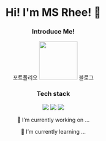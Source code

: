 <h1 align='center'>Hi! I'm MS Rhee! 👋</h1>

<h3 align='center'>Introduce Me! </h3>
<div align='center'>
<span>포트폴리오</span>
<a href="https://www.linkedin.com/in/ms-rhee/" target="_blank"><img src="https://img.shields.io/badge/LinkedIn-0A66C2?style=flat-square&logo=LinkedIn&logoColor=white" width='100px'/></a>
<span>블로그</span>
</div>

<div align='center'>
<h3>Tech stack</h3>
<img src="https://img.shields.io/badge/Python-3776AB?style=flat-square&logo=Python&logoColor=white"/>
<img src="https://img.shields.io/badge/React-61DAFB?style=flat-square&logo=React&logoColor=black"/>
<img src="https://img.shields.io/badge/Django-092E20?style=flat-square&logo=Django&logoColor=white"/>


<p> 🔭 I’m currently working on ... </p>
<p> 🌱 I’m currently learning ...</p>
<!-- - 👯 I’m looking to collaborate on ...
- 🤔 I’m looking for help with ...
- 💬 Ask me about ...
- 📫 How to reach me: ...
- 😄 Pronouns: ...
- ⚡ Fun fact: ... -->
